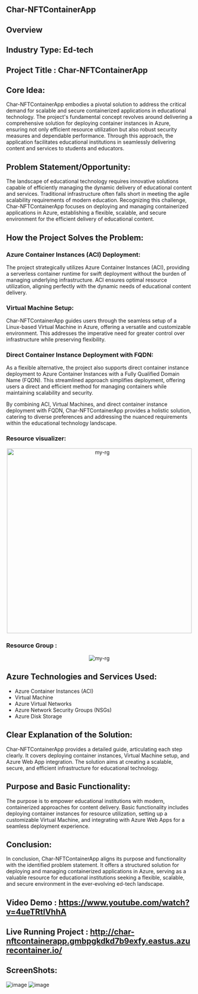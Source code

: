 ## Char-NFTContainerApp

## Overview

## Industry Type: Ed-tech
## Project Title : Char-NFTContainerApp

## Core Idea:

Char-NFTContainerApp embodies a pivotal solution to address the critical demand for scalable and secure containerized applications in educational technology. The project's fundamental concept revolves around delivering a comprehensive solution for deploying container instances in Azure, ensuring not only efficient resource utilization but also robust security measures and dependable performance. Through this approach, the application facilitates educational institutions in seamlessly delivering content and services to students and educators.

## Problem Statement/Opportunity:

The landscape of educational technology requires innovative solutions capable of efficiently managing the dynamic delivery of educational content and services. Traditional infrastructure often falls short in meeting the agile scalability requirements of modern education. Recognizing this challenge, Char-NFTContainerApp focuses on deploying and managing containerized applications in Azure, establishing a flexible, scalable, and secure environment for the efficient delivery of educational content.

## How the Project Solves the Problem:

### Azure Container Instances (ACI) Deployment:
The project strategically utilizes Azure Container Instances (ACI), providing a serverless container runtime for swift deployment without the burden of managing underlying infrastructure. ACI ensures optimal resource utilization, aligning perfectly with the dynamic needs of educational content delivery.

### Virtual Machine Setup:
Char-NFTContainerApp guides users through the seamless setup of a Linux-based Virtual Machine in Azure, offering a versatile and customizable environment. This addresses the imperative need for greater control over infrastructure while preserving flexibility.

### Direct Container Instance Deployment with FQDN:
As a flexible alternative, the project also supports direct container instance deployment to Azure Container Instances with a Fully Qualified Domain Name (FQDN). This streamlined approach simplifies deployment, offering users a direct and efficient method for managing containers while maintaining scalability and security.

By combining ACI, Virtual Machines, and direct container instance deployment with FQDN, Char-NFTContainerApp provides a holistic solution, catering to diverse preferences and addressing the nuanced requirements within the educational technology landscape.

### Resource visualizer:

<p align="center">
  <img src="https://github.com/shubham932000/character/assets/70796536/386c573f-c29c-45c1-a494-956fad404c46" alt="my-rg" width="500" height="500" /><br>
</p>

### Resource Group :
<p align= "center">
<img src="https://github.com/shubham932000/character/assets/70796536/07077581-259b-4ac9-8362-617d6c263875" alt="my-rg"/>
</p>

## Azure Technologies and Services Used:

- Azure Container Instances (ACI)
- Virtual Machine
- Azure Virtual Networks
- Azure Network Security Groups (NSGs)
- Azure Disk Storage


## Clear Explanation of the Solution:

Char-NFTContainerApp provides a detailed guide, articulating each step clearly. It covers deploying container instances, Virtual Machine setup, and Azure Web App integration. The solution aims at creating a scalable, secure, and efficient infrastructure for educational technology.

## Purpose and Basic Functionality:

The purpose is to empower educational institutions with modern, containerized approaches for content delivery. Basic functionality includes deploying container instances for resource utilization, setting up a customizable Virtual Machine, and integrating with Azure Web Apps for a seamless deployment experience.

## Conclusion:

In conclusion, Char-NFTContainerApp aligns its purpose and functionality with the identified problem statement. It offers a structured solution for deploying and managing containerized applications in Azure, serving as a valuable resource for educational institutions seeking a flexible, scalable, and secure environment in the ever-evolving ed-tech landscape.

## Video Demo : https://www.youtube.com/watch?v=4ueTRtlVhhA

## Live Running Project : http://char-nftcontainerapp.gmbpgkdkd7b9exfy.eastus.azurecontainer.io/
## ScreenShots: 
![image](https://github.com/shubham932000/character/assets/70796536/c6351d46-f7d7-440e-976b-40cb7d01ebcc)
![image](https://github.com/shubham932000/character/assets/70796536/b79a93c9-8d50-4149-b9ee-d02aeecd9489)



